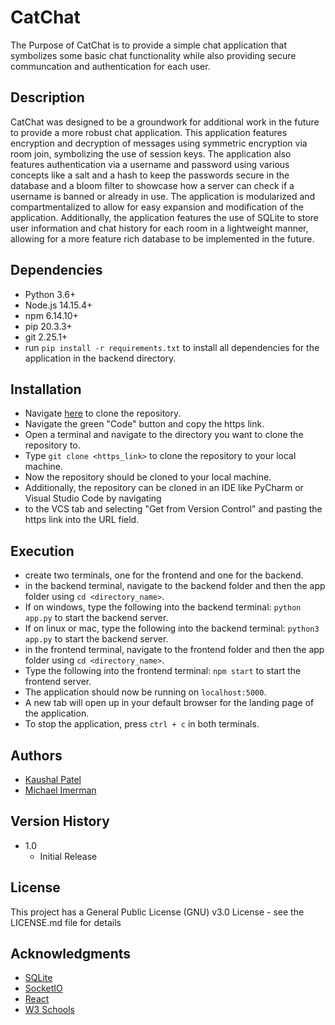 # CatChat
The Purpose of CatChat is to provide a simple chat application that symbolizes some basic chat functionality
while also providing secure communcation and authentication for each user.

## Description
CatChat was designed to be a groundwork for additional work in the future to provide a more robust chat application.
This application features encryption and decryption of messages using symmetric encryption via room join, 
symbolizing the use of session keys. The application also features authentication via a username and password 
using various concepts like a salt and a hash to keep the passwords secure in the database and a bloom filter
to showcase how a server can check if a username is banned or already in use. The application is modularized
and compartmentalized to allow for easy expansion and modification of the application. Additionally, the application
features the use of SQLite to store user information and chat history for each room in a lightweight manner, allowing
for a more feature rich database to be implemented in the future.

## Dependencies
* Python 3.6+
* Node.js 14.15.4+
* npm 6.14.10+
* pip 20.3.3+
* git 2.25.1+
* run `pip install -r requirements.txt` to install all dependencies for the application in the backend directory.

## Installation
* Navigate [here](https://github.com/Kbpatel3/CatChat) to clone the repository.
* Navigate the green "Code" button and copy the https link.
* Open a terminal and navigate to the directory you want to clone the repository to.
* Type `git clone <https_link>` to clone the repository to your local machine.
* Now the repository should be cloned to your local machine.
* Additionally, the repository can be cloned in an IDE like PyCharm or Visual Studio Code by navigating 
* to the VCS tab and selecting "Get from Version Control" and pasting the https link into the URL field.

## Execution
* create two terminals, one for the frontend and one for the backend.
* in the backend terminal, navigate to the backend folder and then the app folder using `cd <directory_name>`.
* If on windows, type the following into the backend terminal: `python app.py` to start the backend server.
* If on linux or mac, type the following into the backend terminal: `python3 app.py` to start the backend server.
* in the frontend terminal, navigate to the frontend folder and then the app folder using `cd <directory_name>`.
* Type the following into the frontend terminal: `npm start` to start the frontend server.
* The application should now be running on `localhost:5000`.
* A new tab will open up in your default browser for the landing page of the application.
* To stop the application, press `ctrl + c` in both terminals.

## Authors 
* [Kaushal Patel](https://github.com/Kbpatel3)
* [Michael Imerman](https://github.com/michael-imerman)

## Version History
* 1.0
    * Initial Release

## License
This project has a General Public License (GNU) v3.0 License - see the LICENSE.md file for details

## Acknowledgments
* [SQLite](https://docs.python.org/3/library/sqlite3.html)
* [SocketIO](https://flask-socketio.readthedocs.io/en/latest/)
* [React](https://react.dev/)
* [W3 Schools](https://www.w3schools.com/react/react_useeffect.asp)